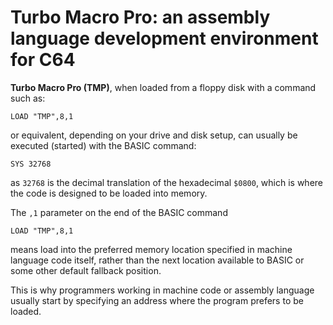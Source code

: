 # Turbo Macro Pro: an assembly language development environment for C64

**Turbo Macro Pro (TMP)**, when loaded from a floppy disk with a command such as:

```BASIC
LOAD "TMP",8,1
```

or equivalent, depending on your drive and disk setup, can usually be executed (started) with the BASIC command:

```BASIC
SYS 32768
```

as ``32768`` is the decimal translation of the hexadecimal ``$0800``, which is where the code is designed to be loaded into memory.

The ``,1`` parameter on the end of the BASIC command 

```BASIC
LOAD "TMP",8,1
```

means load into the preferred memory location specified in machine language code itself, rather than the next location available to BASIC or some other default fallback position.

This is why programmers working in machine code or assembly language usually start by specifying an address where the program prefers to be loaded.

